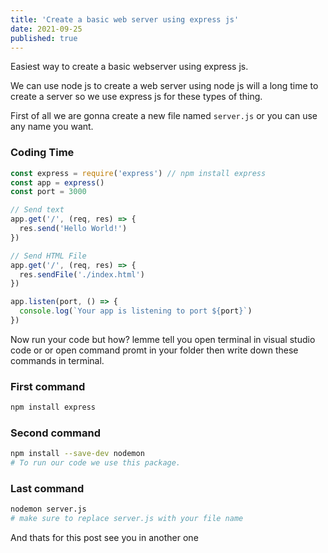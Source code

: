 ```yaml
---
title: 'Create a basic web server using express js'
date: 2021-09-25
published: true
---
```


Easiest way to create a basic webserver using express js.

We can use node js to create a web server using node js will a long time to create a server so we use express js for these types of thing.

First of all we are gonna create a new file named `server.js` or you can use any name you want.

### Coding Time

```js
const express = require('express') // npm install express
const app = express()
const port = 3000

// Send text
app.get('/', (req, res) => {
  res.send('Hello World!')
})

// Send HTML File
app.get('/', (req, res) => {
  res.sendFile('./index.html')
})

app.listen(port, () => {
  console.log(`Your app is listening to port ${port}`)
})
```

Now run your code but how? lemme tell you open terminal in visual studio code or or open command promt in your folder then write down these commands in terminal.

### First command

```bash
npm install express
```

### Second command

```bash
npm install --save-dev nodemon
# To run our code we use this package.
```

### Last command

```bash
nodemon server.js
# make sure to replace server.js with your file name
```

And thats for this post see you in another one
